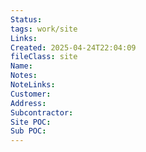 ```yaml
---
Status: 
tags: work/site
Links: 
Created: 2025-04-24T22:04:09
fileClass: site
Name: 
Notes: 
NoteLinks: 
Customer: 
Address: 
Subcontractor: 
Site POC: 
Sub POC: 
---
```

